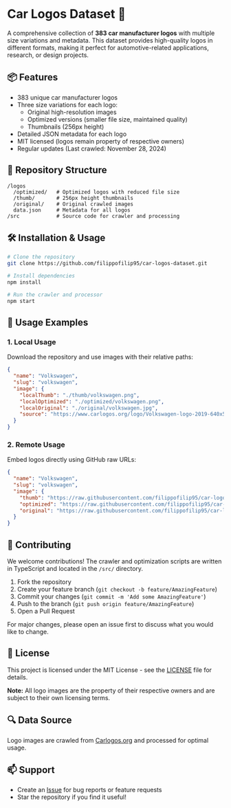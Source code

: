 # Car Logos Dataset 🚗

A comprehensive collection of **383 car manufacturer logos** with multiple size variations and metadata. This dataset provides high-quality logos in different formats, making it perfect for automotive-related applications, research, or design projects.

## 📦 Features

- 383 unique car manufacturer logos
- Three size variations for each logo:
    - Original high-resolution images
    - Optimized versions (smaller file size, maintained quality)
    - Thumbnails (256px height)
- Detailed JSON metadata for each logo
- MIT licensed (logos remain property of respective owners)
- Regular updates (Last crawled: November 28, 2024)

## 📂 Repository Structure

```
/logos
  /optimized/   # Optimized logos with reduced file size
  /thumb/       # 256px height thumbnails
  /original/    # Original crawled images
  data.json     # Metadata for all logos
/src            # Source code for crawler and processing
```

## 🛠 Installation & Usage

```bash
# Clone the repository
git clone https://github.com/filippofilip95/car-logos-dataset.git

# Install dependencies
npm install

# Run the crawler and processor
npm start
```

## 📝 Usage Examples

### 1. Local Usage

Download the repository and use images with their relative paths:

```json
{
  "name": "Volkswagen",
  "slug": "volkswagen",
  "image": {
    "localThumb": "./thumb/volkswagen.png",
    "localOptimized": "./optimized/volkswagen.png",
    "localOriginal": "./original/volkswagen.jpg",
    "source": "https://www.carlogos.org/logo/Volkswagen-logo-2019-640x500.jpg"
  }
}
```

### 2. Remote Usage

Embed logos directly using GitHub raw URLs:

```json
{
  "name": "Volkswagen",
  "slug": "volkswagen",
  "image": {
    "thumb": "https://raw.githubusercontent.com/filippofilip95/car-logos-dataset/master/logos/thumb/volkswagen.png",
    "optimized": "https://raw.githubusercontent.com/filippofilip95/car-logos-dataset/master/logos/optimized/volkswagen.png",
    "original": "https://raw.githubusercontent.com/filippofilip95/car-logos-dataset/master/logos/original/volkswagen.jpg"
  }
}
```

## 🤝 Contributing

We welcome contributions! The crawler and optimization scripts are written in TypeScript and located in the `/src/` directory.

1. Fork the repository
2. Create your feature branch (`git checkout -b feature/AmazingFeature`)
3. Commit your changes (`git commit -m 'Add some AmazingFeature'`)
4. Push to the branch (`git push origin feature/AmazingFeature`)
5. Open a Pull Request

For major changes, please open an issue first to discuss what you would like to change.

## 📄 License

This project is licensed under the MIT License - see the [LICENSE](LICENSE) file for details.

**Note:** All logo images are the property of their respective owners and are subject to their own licensing terms.

## 🔍 Data Source

Logo images are crawled from [Carlogos.org](https://www.carlogos.org/) and processed for optimal usage.

## 📫 Support

- Create an [Issue](https://github.com/filippofilip95/car-logos-dataset/issues) for bug reports or feature requests
- Star the repository if you find it useful!
